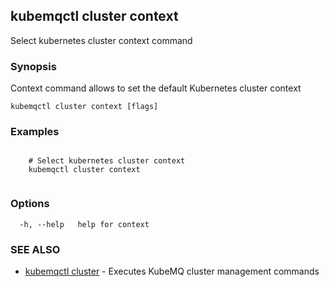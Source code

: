 ## kubemqctl cluster context

Select kubernetes cluster context command

### Synopsis

Context command allows to set the default Kubernetes cluster context

```
kubemqctl cluster context [flags]
```

### Examples

```

	# Select kubernetes cluster context
	kubemqctl cluster context


```

### Options

```
  -h, --help   help for context
```

### SEE ALSO

* [kubemqctl cluster](kubemqctl_cluster.md)	 - Executes KubeMQ cluster management commands


